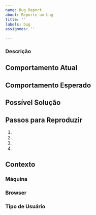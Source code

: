 ```yaml
---
name: Bug Report
about: Reporte um bug
title: ''
labels: bug
assignees: ''

---
```


### Descrição
<!--- Descrição geral do problema -->

## Comportamento Atual
<!--- O que o bug faz no sistema? use texto, imagens e/ou vídeos -->

## Comportamento Esperado
<!--- Como o sistema deveria reagir se o problema não existisse? use texto, imagens e/ou vídeos -->

## Possível Solução
<!--- Ideias ou sugestões de solução, caso existam, senão comentar essa seção -->

## Passos para Reproduzir
<!--- passa a passo, com comandos, para reproduzir o bug -->
1.
2.
3.
4.

## Contexto
<!--- descrever o ambiente onde ocorreu o erro, a máquina, o browser, tipo de usuário -->
<!--- ou qualquer outra variável que seja determinante para reproduzir o erro -->
### Máquina

### Browser

### Tipo de Usuário